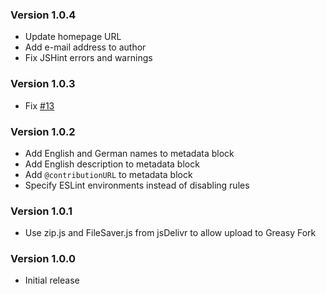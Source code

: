 ### Version 1.0.4
- Update homepage URL
- Add e-mail address to author
- Fix JSHint errors and warnings

### Version 1.0.3
- Fix [#13](https://github.com/TheLastZombie/userscripts/issues/13)

### Version 1.0.2
- Add English and German names to metadata block
- Add English description to metadata block
- Add `@contributionURL` to metadata block
- Specify ESLint environments instead of disabling rules

### Version 1.0.1
- Use zip.js and FileSaver.js from jsDelivr to allow upload to Greasy Fork

### Version 1.0.0
- Initial release
